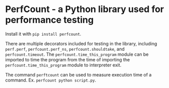 # PerfCount - a Python library used for performance testing

Install it with `pip install perfcount`.

There are multiple decorators included for testing in the library, including `perf.perf`, `perfcount.perf_ns`, `perfcount.shouldtake`, and `perfcount.timeout`. The `perfcount.time_this_program` module can be imported to time the program from the time of importing the `perfcount.time_this_program` module to interpreter exit.

The command `perftcount` can be used to measure execution time of a command. Ex. `perfcount python script.py`.